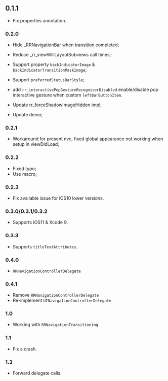 ## 0.1.1

- Fix properties annotation.

### 0.2.0

- Hide _RRNavigationBar when transition completed;
- Reduce _rr_viewWillLayoutSubviews call times;
- Support property `backIndicatorImage` & `backIndicatorTransitionMaskImage`;
- Support `preferredStatusBarStyle`;
- add `rr_interactivePopGestureRecognizerDisabled` enable/disable pop interactive gesture when custom `leftBarButtonItem`.


- Update rr_forceShadowImageHidden impl;
- Update demo;

### 0.2.1

- Workaround for present nvc, fixed global appearance not working when setup in viewDidLoad;

### 0.2.2

- Fixed typo;
- Use macro;

### 0.2.3

- Fix available issue for iOS10 lower versions.

### 0.3.0/0.3.1/0.3.2

- Supports iOS11 & Xcode 9.

### 0.3.3

- Supports `titleTextAttributes`.

### 0.4.0

- `RRNavigationControllerDelegate`

### 0.4.1

- Remove `RRNavigationControllerDelegate`
- Re-implement `UINavigationControllerDelegate`

### 1.0

- Working with `RRNavigationTransitioning`

### 1.1

- Fix a crash.

### 1.3

- Forward delegate calls.